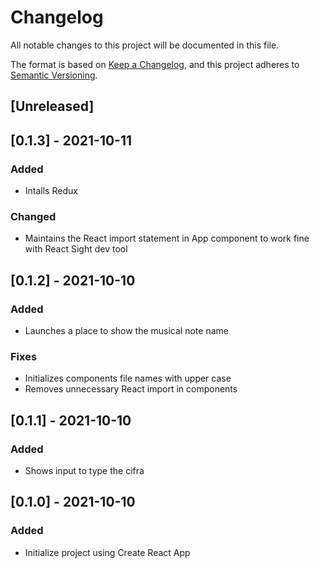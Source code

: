 # Changelog
All notable changes to this project will be documented in this file.

The format is based on [Keep a Changelog](https://keepachangelog.com/en/1.0.0/),
and this project adheres to [Semantic Versioning](https://semver.org/spec/v2.0.0.html).

## [Unreleased]

## [0.1.3] - 2021-10-11
### Added 
- Intalls Redux

### Changed
- Maintains the React import statement in App component to work fine with React Sight dev tool

## [0.1.2] - 2021-10-10
### Added
- Launches a place to show the musical note name

### Fixes
- Initializes components file names with upper case
- Removes unnecessary React import in components

## [0.1.1] - 2021-10-10
### Added
- Shows input to type the cifra 

## [0.1.0] - 2021-10-10
### Added
- Initialize project using Create React App